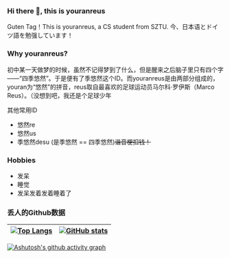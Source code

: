 ### Hi there 👋, this is youranreus
Guten Tag！This is youranreus, a CS student from SZTU. 今、日本语とドイツ語を勉强しています！

### Why youranreus?
初中某一天做梦的时候，虽然不记得梦到了什么，但是醒来之后脑子里只有四个字——“四季悠然”。于是便有了季悠然这个ID。而youranreus是由两部分组成的，youran为“悠然”的拼音，reus取自最喜欢的足球运动员马尔科·罗伊斯（Marco Reus）。（没想到吧，我还是个足球少年

其他常用ID
 - 悠然re
 - 悠然us
 - 季悠然desu (是季悠然 == 四季悠然)~~谐音梗扣钱！~~

### Hobbies
 - 发呆
 - 睡觉
 - 发呆发着发着睡着了

### 丢人的Github数据
| [![Top Langs](https://github-readme-stats.vercel.app/api/top-langs/?username=anuraghazra&layout=compact)](https://github.com/anuraghazra/github-readme-stats) | [![GitHub stats](https://github-readme-stats.vercel.app/api?username=youranreus)](https://github.com/anuraghazra/github-readme-stats) |
| ------------------------------------------------------------ | ------------------------------------------------------------ |


[![Ashutosh's github activity graph](https://activity-graph.herokuapp.com/graph?username=youranreus&theme=react-dark)](https://github.com/ashutosh00710/github-readme-activity-graph)

<!--
**youranreus/youranreus** is a ✨ _special_ ✨ repository because its `README.md` (this file) appears on your GitHub profile.

Here are some ideas to get you started:

- 🔭 I’m currently working on ...
- 🌱 I’m currently learning ...
- 👯 I’m looking to collaborate on ...
- 🤔 I’m looking for help with ...
- 💬 Ask me about ...
- 📫 How to reach me: ...
- 😄 Pronouns: ...
- ⚡ Fun fact: ...
-->
